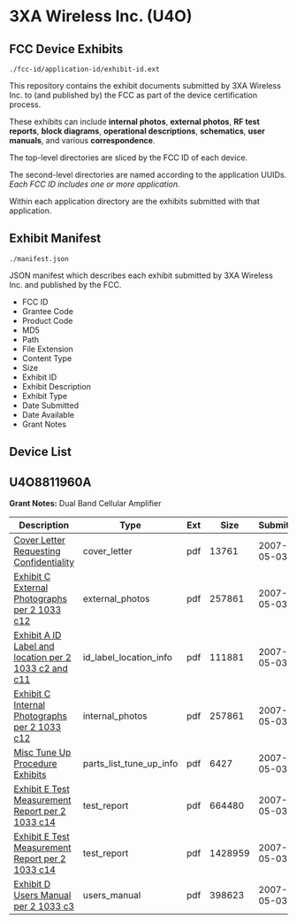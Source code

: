 # 3XA Wireless Inc. (U4O)
## FCC Device Exhibits

```
./fcc-id/application-id/exhibit-id.ext
```

This repository contains the exhibit documents submitted by 3XA Wireless Inc. to (and published by) the FCC as part of the device certification process.

These exhibits can include **internal photos**, **external photos**, **RF test reports**, **block diagrams**, **operational descriptions**, **schematics**, **user manuals**, and various **correspondence**.

The top-level directories are sliced by the FCC ID of each device.

The second-level directories are named according to the application UUIDs. *Each FCC ID includes one or more application.*

Within each application directory are the exhibits submitted with that application. 

## Exhibit Manifest

```
./manifest.json
```

JSON manifest which describes each exhibit submitted by 3XA Wireless Inc. and published by the FCC.

- FCC ID
- Grantee Code
- Product Code
- MD5
- Path
- File Extension
- Content Type
- Size
- Exhibit ID
- Exhibit Description
- Exhibit Type
- Date Submitted
- Date Available
- Grant Notes

## Device List
## U4O8811960A
**Grant Notes:** Dual Band Cellular Amplifier

| Description | Type | Ext | Size | Submitted | Available |
| ----------- | ---- | --- | ---- | --------- | --------- |
| [Cover Letter Requesting Confidentiality](U4O8811960A/78bd46486320d124a412ac617e43efeb/788224.pdf) | cover_letter | pdf | 13761 | 2007-05-03 | 2007-05-03 |
| [Exhibit C External Photographs per 2 1033 c12](U4O8811960A/78bd46486320d124a412ac617e43efeb/788219.pdf) | external_photos | pdf | 257861 | 2007-05-03 | 2007-05-03 |
| [Exhibit A ID Label and location per 2 1033 c2 and c11](U4O8811960A/78bd46486320d124a412ac617e43efeb/788214.pdf) | id_label_location_info | pdf | 111881 | 2007-05-03 | 2007-05-03 |
| [Exhibit C Internal Photographs per 2 1033 c12](U4O8811960A/78bd46486320d124a412ac617e43efeb/788219.pdf) | internal_photos | pdf | 257861 | 2007-05-03 | 2007-05-03 |
| [Misc Tune Up Procedure Exhibits](U4O8811960A/78bd46486320d124a412ac617e43efeb/788217.pdf) | parts_list_tune_up_info | pdf | 6427 | 2007-05-03 | 2007-05-03 |
| [Exhibit E Test Measurement Report per 2 1033 c14](U4O8811960A/78bd46486320d124a412ac617e43efeb/788222.pdf) | test_report | pdf | 664480 | 2007-05-03 | 2007-05-03 |
| [Exhibit E Test Measurement Report per 2 1033 c14](U4O8811960A/78bd46486320d124a412ac617e43efeb/788223.pdf) | test_report | pdf | 1428959 | 2007-05-03 | 2007-05-03 |
| [Exhibit D Users Manual per 2 1033 c3](U4O8811960A/78bd46486320d124a412ac617e43efeb/788221.pdf) | users_manual | pdf | 398623 | 2007-05-03 | 2007-05-03 |

